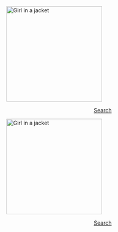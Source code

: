 <html>
<head> 
<link href="https://maxcdn.bootstrapcdn.com/bootstrap/3.3.7/css/bootstrap.min.css" rel="stylesheet"/></head>
  
<body> 

<div class="row">
<div class="col-md-6">
<div class="row">
<div class="col-md-6">
              
<img src="https://teknoloji.org/wp-content/uploads/2020/09/opencv-ile-mutluluk-detektoru.jpg.webp" alt="Girl in a jacket" width="250" height="250">
              
<p style="text-align:center">
<a href="http//www.google.com">Search</a>
</p>

</div>
</div>
</div>
<div class="col-md-6">  
<div class="row">
<div class="col-md-6">
              
<img src="https://teknoloji.org/wp-content/uploads/2020/09/keras-kutuphanesi-nedir.jpg.webp" alt="Girl in a jacket" width="250" height="250">
              
<p style="text-align:center">
<a href="http//www.google.com">Search</a>
</p>

</div>
 
 </div>
 </div>
</div>
 </body>
  
</html>
